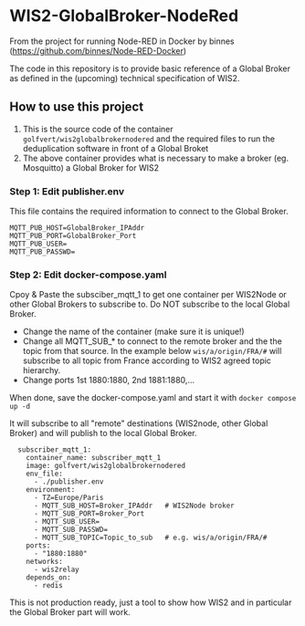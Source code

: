 # WIS2-GlobalBroker-NodeRed

From the project for running Node-RED in Docker by binnes (https://github.com/binnes/Node-RED-Docker)

The code in this repository is to provide basic reference of a Global Broker as defined in the (upcoming) technical specification of WIS2.

## How to use this project

1. This is the source code of the container `golfvert/wis2globalbrokernodered` and the required files to run the deduplication software in front of a Global Broket
2. The above container provides what is necessary to make a broker (eg. Mosquitto) a Global Broker for WIS2

### Step 1: Edit publisher.env
This file contains the required information to connect to the Global Broker. 
```
MQTT_PUB_HOST=GlobalBroker_IPAddr
MQTT_PUB_PORT=GlobalBroker_Port
MQTT_PUB_USER=
MQTT_PUB_PASSWD=
```

### Step 2: Edit docker-compose.yaml
Cpoy & Paste the subsciber_mqtt_1 to get one container per WIS2Node or other Global Brokers to subscribe to. Do NOT subscribe to the local Global Broker.
- Change the name of the container (make sure it is unique!)
- Change all MQTT_SUB_* to connect to the remote broker and the the topic from that source. In the example below `wis/a/origin/FRA/#` will subscribe to all topic from France according to WIS2 agreed topic hierarchy.
- Change ports 1st 1880:1880, 2nd 1881:1880,...

When done, save the docker-compose.yaml and start it with `docker compose up -d`

It will subscribe to all "remote" destinations (WIS2node, other Global Broker) and will publish to the local Global Broker.

```
  subscriber_mqtt_1:
    container_name: subscriber_mqtt_1
    image: golfvert/wis2globalbrokernodered
    env_file:
      - ./publisher.env
    environment:
      - TZ=Europe/Paris
      - MQTT_SUB_HOST=Broker_IPAddr   # WIS2Node broker
      - MQTT_SUB_PORT=Broker_Port
      - MQTT_SUB_USER=
      - MQTT_SUB_PASSWD=
      - MQTT_SUB_TOPIC=Topic_to_sub   # e.g. wis/a/origin/FRA/#
    ports:
      - "1880:1880"
    networks:
      - wis2relay
    depends_on:
      - redis
 ```

This is not production ready, just a tool to show how WIS2 and in particular the Global Broker part will work.
